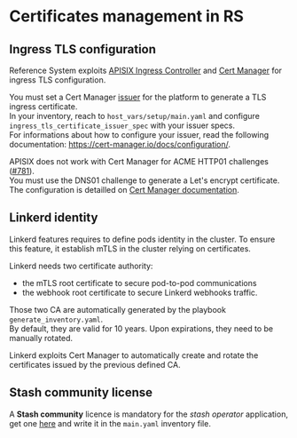 # Certificates management in RS

## Ingress TLS configuration

Reference System exploits [APISIX Ingress Controller](https://apisix.apache.org/) and [Cert Manager](https://cert-manager.io/) for ingress TLS configuration.

You must set a Cert Manager [issuer](https://cert-manager.io/docs/concepts/issuer/) for the platform to generate a TLS ingress certificate.  
In your inventory, reach to `host_vars/setup/main.yaml` and configure `ingress_tls_certificate_issuer_spec`
with your issuer specs.  
For informations about how to configure your issuer, read the following documentation: https://cert-manager.io/docs/configuration/.


APISIX does not work with Cert Manager for ACME HTTP01 challenges ([#781](https://github.com/apache/apisix-ingress-controller/issues/781)).  
You must use the DNS01 challenge to generate a Let's encrypt certificate. The configuration is detailled on [Cert Manager documentation](https://cert-manager.io/docs/configuration/acme/dns01).

## Linkerd identity

Linkerd features requires to define pods identity in the cluster. To ensure this feature, it establish
mTLS in the cluster relying on certificates.

Linkerd needs two certificate authority: 

- the mTLS root certificate to secure pod-to-pod communications 
- the webhook root certificate to secure Linkerd webhooks traffic.

Those two CA are automatically generated by the playbook `generate_inventory.yaml`.  
By default, they are valid for 10 years. Upon expirations, they need to be manually rotated.

Linkerd exploits Cert Manager to automatically create and rotate the certificates issued by the previous defined CA.

## Stash community license

A **Stash community** licence is mandatory for the *stash operator* application, get one [here](https://license-issuer.appscode.com/?p=stash-community) and write it in the `main.yaml` inventory file.
